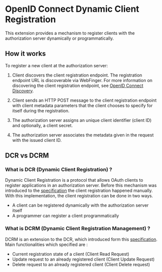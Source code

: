 # OpenID Connect Dynamic Client Registration

This extension provides a mechanism to register clients with the authorization server dynamically or programmatically. 
 

## How it works 

To register a new client at the authorization server:

1. Client discovers the client registration endpoint. The registration endpoint URL is discoverable via WebFinger.
   For more information on discovering the client registration endpoint, see [OpenID Connect Discovery](../authentication/discovery.md).
   
2. Client sends an HTTP POST message to the client registration endpoint with client metadata parameters that the client
   chooses to specify for itself during the registration.
   
3. The authorization server assigns an unique client identifier (client ID) and optionally, a client secret.

4. The authorization server associates the metadata given in the request with the issued client ID.


## DCR vs DCRM
### What is DCR (Dynamic Client Registration) ?

Dynamic Client Registration is a protocol that allows OAuth clients to register applications in an authorization server.
Before this mechanism was introduced to the [specification](https://tools.ietf.org/html/rfc7591) the client registration
happened manually. With this implementation, the client registration can be done in two ways.

- A client can be registered dynamically with the authorization server itself
- A programmer can register a client programmatically


### What is DCRM (Dynamic Client Registration Management) ?

DCRM is an extension to the DCR, which introduced form this [specification](https://tools.ietf.org/html/rfc7592). 
Main functionalities which specified are :

- Current registration state of a client (Client Read Request)
- Update request to an already registered client (Client Update Request)
- Delete request to an already registered client (Client Delete request)
